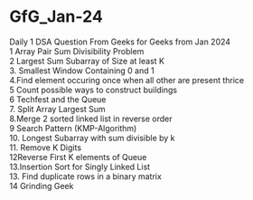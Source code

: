 # GfG_Jan-24
Daily 1 DSA Question From Geeks for Geeks from Jan 2024
<br> 1 Array Pair Sum Divisibility Problem <br> 2 Largest Sum Subarray of Size at least K <br> 3. Smallest Window Containing 0 and 1  <br> 4.Find element occuring once when all other are present thrice <br> 5 Count possible ways to construct buildings <br> 6 Techfest and the Queue <br> 7. Split Array Largest Sum <br> 8.Merge 2 sorted linked list in reverse order <br> 9 Search Pattern (KMP-Algorithm) <br> 10. Longest Subarray with sum divisible by k <br>11. Remove K Digits <br> 12Reverse First K elements of Queue <br> 13.Insertion Sort for Singly Linked List <br>13. Find duplicate rows in a binary matrix <br> 14 Grinding Geek






